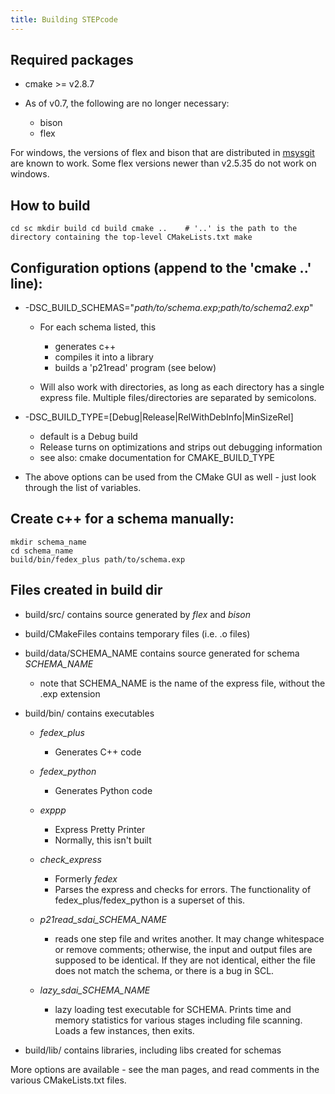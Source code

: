 ```yaml
---
title: Building STEPcode
---
```


Required packages
-----------------

-   cmake \>= v2.8.7

-   As of v0.7, the following are no longer necessary:
    -   bison
    -   flex

For windows, the versions of flex and bison that are distributed in
[msysgit](http://code.google.com/p/msysgit/) are known to work. Some
flex versions newer than v2.5.35 do not work on windows.

How to build
------------

`cd sc
mkdir build
cd build
cmake ..    # '..' is the path to the directory containing the top-level CMakeLists.txt
make`

Configuration options (append to the 'cmake ..' line):
------------------------------------------------------

-   -DSC\_BUILD\_SCHEMAS="*path/to/schema.exp*;*path/to/schema2.exp*"
    -   For each schema listed, this
        -   generates c++
        -   compiles it into a library
        -   builds a 'p21read' program (see below)

    -   Will also work with directories, as long as each directory has a
        single express file. Multiple files/directories are separated by
        semicolons.

-   -DSC\_BUILD\_TYPE=[Debug|Release|RelWithDebInfo|MinSizeRel]
    -   default is a Debug build
    -   Release turns on optimizations and strips out debugging
        information
    -   see also: cmake documentation for CMAKE\_BUILD\_TYPE

-   The above options can be used from the CMake GUI as well - just look
    through the list of variables.

Create c++ for a schema manually:
---------------------------------

    mkdir schema_name
    cd schema_name
    build/bin/fedex_plus path/to/schema.exp

Files created in build dir
--------------------------

-   build/src/ contains source generated by *flex* and *bison*
-   build/CMakeFiles contains temporary files (i.e. .o files)
-   build/data/SCHEMA\_NAME contains source generated for schema
    *SCHEMA\_NAME*
    -   note that SCHEMA\_NAME is the name of the express file, without
        the .exp extension

-   build/bin/ contains executables
    -   *fedex\_plus*
        -   Generates C++ code

    -   *fedex\_python*
        -   Generates Python code

    -   *exppp*
        -   Express Pretty Printer
        -   Normally, this isn't built

    -   *check\_express*
        -   Formerly *fedex*
        -   Parses the express and checks for errors. The functionality
            of fedex\_plus/fedex\_python is a superset of this.

    -   *p21read\_sdai\_SCHEMA\_NAME*
        -   reads one step file and writes another. It may change
            whitespace or remove comments; otherwise, the input and
            output files are supposed to be identical. If they are not
            identical, either the file does not match the schema, or
            there is a bug in SCL.

    -   *lazy\_sdai\_SCHEMA\_NAME*
        -   lazy loading test executable for SCHEMA. Prints time and
            memory statistics for various stages including file
            scanning. Loads a few instances, then exits.

-   build/lib/ contains libraries, including libs created for schemas

More options are available - see the man pages, and read comments in the
various CMakeLists.txt files.
